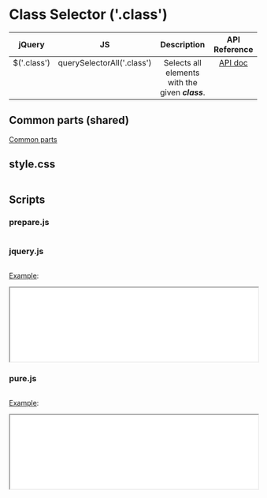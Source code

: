 # Class Selector ('.class')

<style>
td {
  vertical-align: top;
}
</style>

| jQuery | JS | Description | API Reference |
|:--:|:--:|:--:|:--:|
| $('.class') | querySelectorAll('.class') | Selects all elements with the given **_class_**. | [API doc](https://api.jquery.com/class-selector/) |

## Common parts (shared)

[Common parts](/docs/mdview.html?example/index.md)

## style.css

```css:src/style.css
```

## Scripts

### prepare.js

```js:src/prepare.js
```

### jquery.js

```js:src/jquery.js
```

[Example](example.html?jquery):

<iframe width="100%" height="150" src="example.html?jquery"></iframe>

### pure.js

```js:src/pure.js
```

[Example](example.html?pure):

<iframe width="100%" height="150" src="example.html?pure"></iframe>
